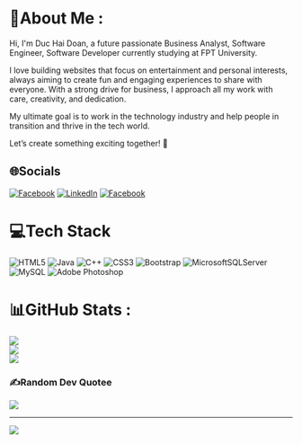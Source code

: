 # 💫About Me :
Hi, I'm Duc Hai Doan, a future passionate Business Analyst, Software Engineer, Software Developer currently studying at FPT University.

I love building websites that focus on entertainment and personal interests, always aiming to create fun and engaging experiences to share with everyone. With a strong drive for business, I approach all my work with care, creativity, and dedication.

My ultimate goal is to work in the technology industry and help people in transition and thrive in the tech world.

Let’s create something exciting together! 🌟

## 🌐Socials
[![Facebook](https://img.shields.io/badge/Facebook-%231877F2.svg?logo=Facebook&logoColor=white)](https://www.facebook.com/haibeo2901) [![LinkedIn](https://img.shields.io/badge/LinkedIn-%230077B5.svg?logo=linkedin&logoColor=white)](https://www.linkedin.com/in/duc-hai-doan-62a755197/)  [![Facebook](https://img.shields.io/badge/Youtube-%fd0332.svg?logo=youtube&logoColor=white)](https://www.youtube.com/@haibeu2901)

# 💻Tech Stack
![HTML5](https://img.shields.io/badge/html5-%23E34F26.svg?style=for-the-badge&logo=html5&logoColor=white) ![Java](https://img.shields.io/badge/java-%23ED8B00.svg?style=for-the-badge&logo=java&logoColor=white)  ![C++](https://img.shields.io/badge/c++-%2300599C.svg?style=for-the-badge&logo=c%2B%2B&logoColor=white) ![CSS3](https://img.shields.io/badge/css3-%231572B6.svg?style=for-the-badge&logo=css3&logoColor=white) ![Bootstrap](https://img.shields.io/badge/bootstrap-%23563D7C.svg?style=for-the-badge&logo=bootstrap&logoColor=white) ![MicrosoftSQLServer](https://img.shields.io/badge/Microsoft%20SQL%20Sever-CC2927?style=for-the-badge&logo=microsoft%20sql%20server&logoColor=white) ![MySQL](https://img.shields.io/badge/MySQL-%234ea94b.svg?style=for-the-badge&logo=mysql&logoColor=white) ![Adobe Photoshop](https://img.shields.io/badge/adobephotoshop-%2331A8FF.svg?style=for-the-badge&logo=adobephotoshop&logoColor=white)
# 📊GitHub Stats :
![](https://github-readme-stats.vercel.app/api?username=haibeu2901&theme=dark&hide_border=false&include_all_commits=false&count_private=false)<br/>
![](https://github-readme-streak-stats.herokuapp.com/?user=haibeu2901&theme=dark&hide_border=false)<br/>
![](https://github-readme-stats.vercel.app/api/top-langs/?username=haibeu2901&theme=dark&hide_border=false&include_all_commits=false&count_private=false&layout=compact)

### ✍️Random Dev Quotee
![](https://quotes-github-readme.vercel.app/api?type=horizontal&theme=dark)

---
[![](https://visitcount.itsvg.in/api?id=haibeu2901&icon=0&color=0)](https://visitcount.itsvg.in)
